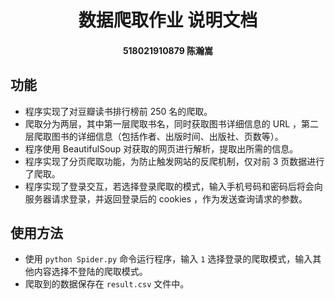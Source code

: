 # <center>数据爬取作业 说明文档</center>
#### <center>518021910879 陈瀚嵩</center>

## 功能
* 程序实现了对豆瓣读书排行榜前 250 名的爬取。
* 爬取分为两层，其中第一层爬取书名，同时获取图书详细信息的 URL ，第二层爬取图书的详细信息（包括作者、出版时间、出版社、页数等）。
* 程序使用 BeautifulSoup 对获取的网页进行解析，提取出所需的信息。
* 程序实现了分页爬取功能，为防止触发网站的反爬机制，仅对前 3 页数据进行了爬取。
* 程序实现了登录交互，若选择登录爬取的模式，输入手机号码和密码后将会向服务器请求登录，并返回登录后的 cookies ，作为发送查询请求的参数。

## 使用方法
* 使用 `python Spider.py` 命令运行程序，输入 `1` 选择登录的爬取模式，输入其他内容选择不登陆的爬取模式。
* 爬取到的数据保存在 `result.csv` 文件中。
